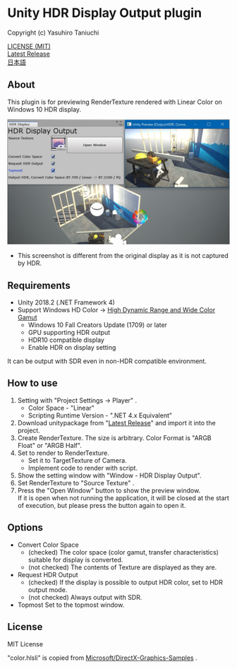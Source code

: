 Unity HDR Display Output plugin
====

Copyright (c) Yasuhiro Taniuchi  

[LICENSE (MIT)](LICENSE)  
[Latest Release](https://github.com/aosoft/UnityHDROutputPlugin/releases/latest)  
[日本語](README.ja.md)

## About

This plugin is for previewing RenderTexture rendered with Linear Color on Windows 10 HDR display.

![screenshot.jpg](screenshot.jpg)

* This screenshot is different from the original display as it is not captured by HDR.

## Requirements

* Unity 2018.2 (.NET Framework 4)
* Support Windows HD Color -> [High Dynamic Range and Wide Color Gamut](https://docs.microsoft.com/en-us/windows/desktop/direct3ddxgi/high-dynamic-range-and-wide-color-gamut)
    * Windows 10 Fall Creators Update (1709) or later
    * GPU supporting HDR output
    * HDR10 compatible display
    * Enable HDR on display setting

It can be output with SDR even in non-HDR compatible environment.

## How to use

1. Setting with "Project Settings -> Player" .
    * Color Space - "Linear"
    * Scripting Runtime Version - ".NET 4.x Equivalent"
2. Download unitypackage from "[Latest Release](https://github.com/aosoft/UnityHDROutputPlugin/releases/latest)" and import it into the project.
3. Create RenderTexture. The size is arbitrary. Color Format is "ARGB Float" or "ARGB Half".
4. Set to render to RenderTexture.
    * Set it to TargetTexture of Camera.
    * Implement code to render with script.
5. Show the setting window with "Window - HDR Display Output".
6. Set RenderTexture to "Source Texture" .
7. Press the "Open Window" button to show the preview window.  
    If it is open when not running the application, it will be closed at the start of execution, but please press the button again to open it.

## Options

* Convert Color Space  
    * (checked) The color space (color gamut, transfer characteristics) suitable for display is converted.
    * (not checked) The contents of Texture are displayed as they are.  
* Request HDR Output  
    * (checked) If the display is possible to output HDR color, set to HDR output mode.  
    * (not checked) Always output with SDR.
* Topmost
    Set to the topmost window.


## License

MIT License

"color.hlsli" is copied from [Microsoft/DirectX-Graphics-Samples](https://github.com/Microsoft/DirectX-Graphics-Samples) .
